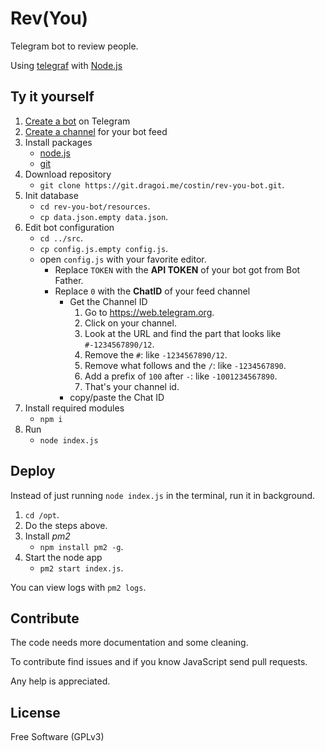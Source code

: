 # Rev(You)

Telegram bot to review people.

Using [telegraf](https://telegraf.js.org) with [Node.js](https://nodejs.org/en/)

## Ty it yourself

1. [Create a bot](https://core.telegram.org/bots#6-botfather) on Telegram
1. [Create a channel](https://www.telegram.org/faq_channels#q-what-39s-a-channel) for your bot feed
1. Install packages
   - [node.js](https://nodejs.org/en/)
   - [git](https://git-scm.com)
1. Download repository
   - `git clone https://git.dragoi.me/costin/rev-you-bot.git`.
1. Init database
   - `cd rev-you-bot/resources`.
   - `cp data.json.empty data.json`.
1. Edit bot configuration
   - `cd ../src`.
   - `cp config.js.empty config.js`.
   - open `config.js` with your favorite editor.
     - Replace `TOKEN` with the **API TOKEN** of your bot got from Bot Father.
     - Replace `0` with the **ChatID** of your feed channel
       - Get the Channel ID
         1. Go to https://web.telegram.org.
         1. Click on your channel.
         1. Look at the URL and find the part that looks like `#-1234567890/12`.
         1. Remove the `#`: like `-1234567890/12`.
         1. Remove what follows and the `/`: like `-1234567890`.
         1. Add a prefix of `100` after `-`: like `-1001234567890`.
         1. That's your channel id.
       - copy/paste the Chat ID
1. Install required modules
   - `npm i`
1. Run
   - `node index.js`

## Deploy

Instead of just running `node index.js` in the terminal, run it in background.

1. `cd /opt`.
1. Do the steps above.
1. Install _pm2_
   - `npm install pm2 -g`.
1. Start the node app
   - `pm2 start index.js`.

You can view logs with `pm2 logs`.

## Contribute

The code needs more documentation and some cleaning.

To contribute find issues and if you know JavaScript send pull requests.

Any help is appreciated.

## License

Free Software (GPLv3)
   
